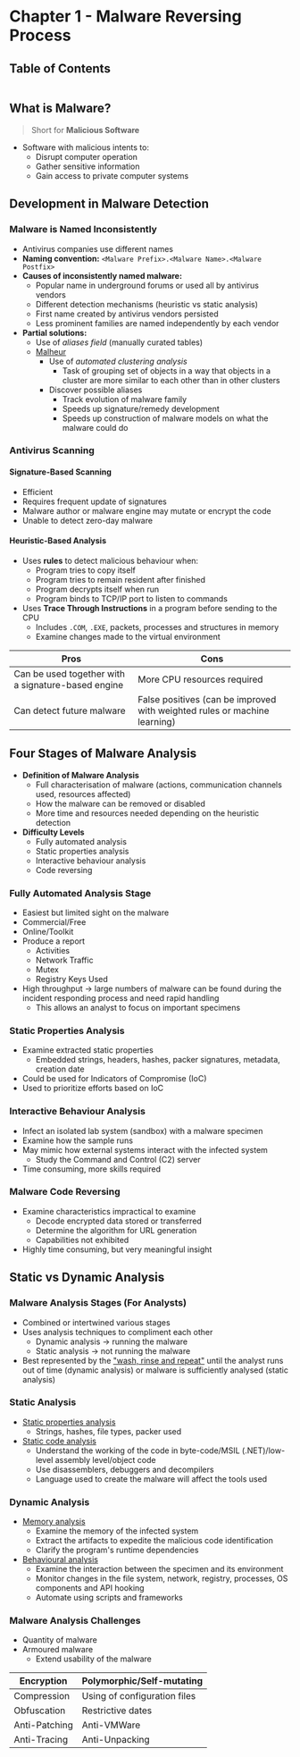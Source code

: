 # Chapter 1 - Malware Reversing Process

## Table of Contents
```toc
```


## What is Malware?
> Short for **Malicious Software**

- Software with malicious intents to:
	- Disrupt computer operation
	- Gather sensitive information
	- Gain access to private computer systems

## Development in Malware Detection
### Malware is Named Inconsistently
- Antivirus companies use different names
- **Naming convention:** `<Malware Prefix>.<Malware Name>.<Malware Postfix>`
- **Causes of inconsistently named malware:**
	- Popular name in underground forums or used all by antivirus vendors
	- Different detection mechanisms (heuristic vs static analysis)
	- First name created by antivirus vendors persisted
	- Less prominent families are named independently by each vendor
- **Partial solutions:**
	- Use of *aliases field* (manually curated tables)
	- <u>Malheur</u>
		- Use of *automated clustering analysis*
			- Task of grouping set of objects in a way that objects in a cluster are more similar to each other than in other clusters
		- Discover possible aliases
			- Track evolution of malware family
			- Speeds up signature/remedy development
			- Speeds up construction of malware models on what the malware could do

### Antivirus Scanning
#### Signature-Based Scanning
- Efficient
- Requires frequent update of signatures
- Malware author or malware engine may mutate or encrypt the code
- Unable to detect zero-day malware

#### Heuristic-Based Analysis
- Uses **rules** to detect malicious behaviour when:
	- Program tries to copy itself
	- Program tries to remain resident after finished
	- Program decrypts itself when run
	- Program binds to TCP/IP port to listen to commands
- Uses **Trace Through Instructions** in a program before sending to the CPU
	- Includes `.COM`, `.EXE`, packets, processes and structures in memory
	- Examine changes made to the virtual environment

| Pros                                               | Cons                                                                      |
| -------------------------------------------------- | ------------------------------------------------------------------------- |
| Can be used together with a signature-based engine | More CPU resources required                                               |
| Can detect future malware                          | False positives (can be improved with weighted rules or machine learning) |

## Four Stages of Malware Analysis
- **Definition of Malware Analysis**
	- Full characterisation of malware (actions, communication channels used, resources affected)
	- How the malware can be removed or disabled
	- More time and resources needed depending on the heuristic detection
- **Difficulty Levels**
	- Fully automated analysis
	- Static properties analysis
	- Interactive behaviour analysis
	- Code reversing

### Fully Automated Analysis Stage
- Easiest but limited sight on the malware
- Commercial/Free
- Online/Toolkit
- Produce a report
	- Activities
	- Network Traffic
	- Mutex
	- Registry Keys Used
- High throughput -> large numbers of malware can be found during the incident responding process and need rapid handling
	- This allows an analyst to focus on important specimens

### Static Properties Analysis
- Examine extracted static properties
	- Embedded strings, headers, hashes, packer signatures, metadata, creation date
- Could be used for Indicators of Compromise (IoC)
- Used to prioritize efforts based on IoC

### Interactive Behaviour Analysis
- Infect an isolated lab system (sandbox) with a malware specimen
- Examine how the sample runs
- May mimic how external systems interact with the infected system
	- Study the Command and Control (C2) server
- Time consuming, more skills required

### Malware Code Reversing
- Examine characteristics impractical to examine
	- Decode encrypted data stored or transferred
	- Determine the algorithm for URL generation
	- Capabilities not exhibited
- Highly time consuming, but very meaningful insight

## Static vs Dynamic Analysis
### Malware Analysis Stages (For Analysts)
- Combined or intertwined various stages
- Uses analysis techniques to compliment each other
	- Dynamic analysis -> running the malware
	- Static analysis -> not running the malware
- Best represented by the <u>"wash, rinse and repeat"</u> until the analyst runs out of time (dynamic analysis) or malware is sufficiently analysed (static analysis) 

### Static Analysis
- <u>Static properties analysis</u>
	- Strings, hashes, file types, packer used
- <u>Static code analysis</u>
	- Understand the working of the code in byte-code/MSIL (.NET)/low-level assembly level/object code
	- Use disassemblers, debuggers and decompilers
	- Language used to create the malware will affect the tools used

### Dynamic Analysis
- <u>Memory analysis</u>
	- Examine the memory of the infected system
	- Extract the artifacts to expedite the malicious code identification
	- Clarify the program's runtime dependencies
- <u>Behavioural analysis</u>
	- Examine the interaction between the specimen and its environment
	- Monitor changes in the file system, network, registry, processes, OS components and API hooking
	- Automate using scripts and frameworks

### Malware Analysis Challenges
- Quantity of malware
- Armoured malware
	- Extend usability of the malware

| Encryption    | Polymorphic/Self-mutating    |
| ------------- | ---------------------------- |
| Compression   | Using of configuration files |
| Obfuscation   | Restrictive dates            |
| Anti-Patching | Anti-VMWare                  |
| Anti-Tracing  | Anti-Unpacking               |
